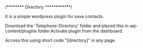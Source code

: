 /******** Directory  ************/


It is a simple wordpress plugin for save contacts.

Download the 'Telephone-Directory' folder and placed this in wp-content/plugins folder.Activate plugin from the dashboard.

Access this using short code "[directory]" in any page.




